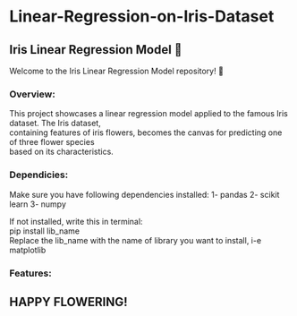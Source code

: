 # Linear-Regression-on-Iris-Dataset
## Iris Linear Regression Model 🌸
Welcome to the Iris Linear Regression Model repository! 🚀

### Overview:
This project showcases a linear regression model applied to the famous Iris dataset. The Iris dataset,<br>containing features of iris flowers, becomes the canvas for predicting one of three flower species<br>based on its characteristics.

### Dependicies:
Make sure you have following dependencies installed:
1- pandas 
2- scikit learn 
3- numpy

If not installed, write this in terminal: <br>pip install lib_name<br>
Replace the lib_name with the name of library you want to install, i-e matplotlib

### Features:


## HAPPY FLOWERING!

